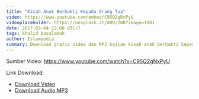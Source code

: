 ```yaml
---
title: "Kisah Anak Berbakti Kepada Orang Tua"
video: https://www.youtube.com/embed/C95Q2gNxPyU
videoplaceholder: https://unsplash.it/400/200?image=1081
date: 2017-03-04 23:00 UTC+7
tags: khalid basalamah
author: Islampedia
summary: Download gratis video dan MP3 kajian kisah anak berbakti kepada orang tua
---
```


Sumber Video: <https://www.youtube.com/watch?v=C95Q2gNxPyU>

Link Download:

* [Download Video][video]
* [Download Audio MP3][audio]

[video]: https://www.amazon.com/clouddrive/share/hmDasXvm0CgDN50aTIwMwenavVndQSRbz72ohR0v4Vq?ref_=cd_ph_share_link_copy
[audio]: https://www.amazon.com/clouddrive/share/0wkBohHESYPv6RxLYBtmjcPFSAUfoQq4AprXnXP4GxA?ref_=cd_ph_share_link_copy
